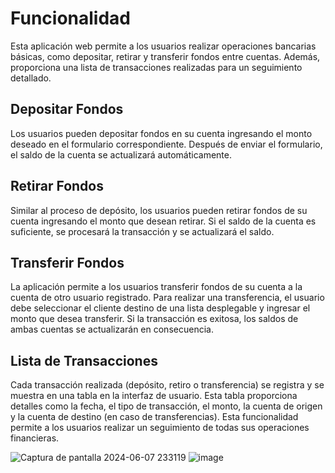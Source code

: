 # Funcionalidad

Esta aplicación web permite a los usuarios realizar operaciones bancarias básicas, como depositar, retirar y transferir fondos entre cuentas. Además, proporciona una lista de transacciones realizadas para un seguimiento detallado.

## Depositar Fondos

Los usuarios pueden depositar fondos en su cuenta ingresando el monto deseado en el formulario correspondiente. Después de enviar el formulario, el saldo de la cuenta se actualizará automáticamente.

## Retirar Fondos

Similar al proceso de depósito, los usuarios pueden retirar fondos de su cuenta ingresando el monto que desean retirar. Si el saldo de la cuenta es suficiente, se procesará la transacción y se actualizará el saldo.

## Transferir Fondos

La aplicación permite a los usuarios transferir fondos de su cuenta a la cuenta de otro usuario registrado. Para realizar una transferencia, el usuario debe seleccionar el cliente destino de una lista desplegable y ingresar el monto que desea transferir. Si la transacción es exitosa, los saldos de ambas cuentas se actualizarán en consecuencia.

## Lista de Transacciones

Cada transacción realizada (depósito, retiro o transferencia) se registra y se muestra en una tabla en la interfaz de usuario. Esta tabla proporciona detalles como la fecha, el tipo de transacción, el monto, la cuenta de origen y la cuenta de destino (en caso de transferencias). Esta funcionalidad permite a los usuarios realizar un seguimiento de todas sus operaciones financieras.

![Captura de pantalla 2024-06-07 233119](https://github.com/RodStack/SpringWalletRod2.0/assets/57158158/2ba72482-f8cb-4606-a65a-0adb77cc2b36)
![image](https://github.com/RodStack/SpringWalletRod2.0/assets/57158158/6964bce9-c68e-4308-892a-0a8d9056e87e)
